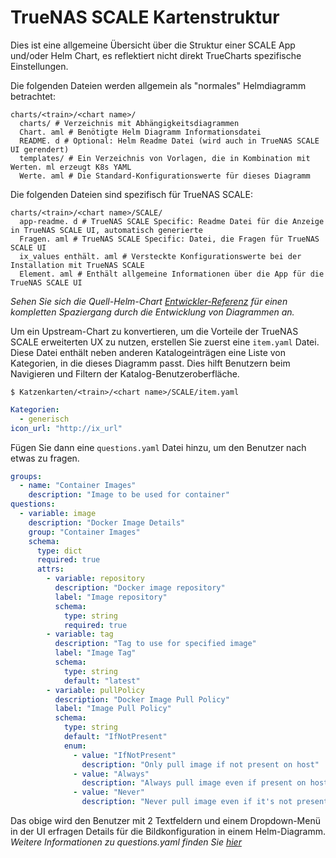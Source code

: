 # TrueNAS SCALE Kartenstruktur

Dies ist eine allgemeine Übersicht über die Struktur einer SCALE App und/oder Helm Chart, es reflektiert nicht direkt TrueCharts spezifische Einstellungen.

Die folgenden Dateien werden allgemein als "normales" Helmdiagramm betrachtet:

```text
charts/<train>/<chart name>/
  charts/ # Verzeichnis mit Abhängigkeitsdiagrammen
  Chart. aml # Benötigte Helm Diagramm Informationsdatei
  README. d # Optional: Helm Readme Datei (wird auch in TrueNAS SCALE UI gerendert)
  templates/ # Ein Verzeichnis von Vorlagen, die in Kombination mit Werten. ml erzeugt K8s YAML
  Werte. aml # Die Standard-Konfigurationswerte für dieses Diagramm
```

Die folgenden Dateien sind spezifisch für TrueNAS SCALE:

```text
charts/<train>/<chart name>/SCALE/
  app-readme. d # TrueNAS SCALE Specific: Readme Datei für die Anzeige in TrueNAS SCALE UI, automatisch generierte
  Fragen. aml # TrueNAS SCALE Specific: Datei, die Fragen für TrueNAS SCALE UI
  ix_values enthält. aml # Versteckte Konfigurationswerte bei der Installation mit TrueNAS SCALE
  Element. aml # Enthält allgemeine Informationen über die App für die TrueNAS SCALE UI
```

*Sehen Sie sich die Quell-Helm-Chart [Entwickler-Referenz](https://helm.sh/docs/chart_template_guide/) für einen kompletten Spaziergang durch die Entwicklung von Diagrammen an.*

Um ein Upstream-Chart zu konvertieren, um die Vorteile der TrueNAS SCALE erweiterten UX zu nutzen, erstellen Sie zuerst eine `item.yaml` Datei. Diese Datei enthält neben anderen Katalogeinträgen eine Liste von Kategorien, in die dieses Diagramm passt. Dies hilft Benutzern beim Navigieren und Filtern der Katalog-Benutzeroberfläche.

`$ Katzenkarten/<train>/<chart name>/SCALE/item.yaml`

```yaml
Kategorien:
  - generisch
icon_url: "http://ix_url"
```

Fügen Sie dann eine `questions.yaml` Datei hinzu, um den Benutzer nach etwas zu fragen.

```yaml
groups:
  - name: "Container Images"
    description: "Image to be used for container"
questions:
  - variable: image
    description: "Docker Image Details"
    group: "Container Images"
    schema:
      type: dict
      required: true
      attrs:
        - variable: repository
          description: "Docker image repository"
          label: "Image repository"
          schema:
            type: string
            required: true
        - variable: tag
          description: "Tag to use for specified image"
          label: "Image Tag"
          schema:
            type: string
            default: "latest"
        - variable: pullPolicy
          description: "Docker Image Pull Policy"
          label: "Image Pull Policy"
          schema:
            type: string
            default: "IfNotPresent"
            enum:
              - value: "IfNotPresent"
                description: "Only pull image if not present on host"
              - value: "Always"
                description: "Always pull image even if present on host"
              - value: "Never"
                description: "Never pull image even if it's not present on host"
```

Das obige wird den Benutzer mit 2 Textfeldern und einem Dropdown-Menü in der UI erfragen Details für die Bildkonfiguration in einem Helm-Diagramm. *Weitere Informationen zu questions.yaml finden Sie [hier](https://wiki.truecharts.org/development/questions-yaml/)*

